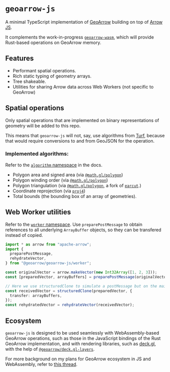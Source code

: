 # `geoarrow-js`

A minimal TypeScript implementation of [GeoArrow](https://geoarrow.org/) building on top of [Arrow JS](https://arrow.apache.org/docs/js/index.html).

It complements the work-in-progress [`geoarrow-wasm`](https://github.com/geoarrow/geoarrow-rs/tree/main/js), which will provide Rust-based operations on GeoArrow memory.

## Features

- Performant spatial operations.
- Rich static typing of geometry arrays.
- Tree shakeable.
- Utilities for sharing Arrow data across Web Workers (not specific to GeoArrow)

## Spatial operations

Only spatial operations that are implemented on binary representations of geometry will be added to this repo.

This means that `geoarrow-js` will not, say, use algorithms from [Turf](https://turfjs.org/), because that would require conversions to and from GeoJSON for the operation.

### Implemented algorithms:

Refer to the [`algorithm` namespace](https://geoarrow.github.io/geoarrow-js/modules/algorithm.html) in the docs.

- Polygon area and signed area (via [`@math.gl/polygon`](https://github.com/visgl/math.gl))
- Polygon winding order (via [`@math.gl/polygon`](https://github.com/visgl/math.gl))
- Polygon triangulation (via [`@math.gl/polygon`](https://github.com/visgl/math.gl), a fork of [`earcut`](https://github.com/mapbox/earcut).)
- Coordinate reprojection (via [`proj4`](https://github.com/proj4js/proj4js))
- Total bounds (the bounding box of an array of geometries).

## Web Worker utilities

Refer to the [`worker` namespace](https://geoarrow.github.io/geoarrow-js/modules/worker.html). Use `preparePostMessage` to obtain references to all underlying `ArrayBuffer` objects, so they can be transfered instead of copied.

```ts
import * as arrow from "apache-arrow";
import {
  preparePostMessage,
  rehydrateVector,
} from "@geoarrow/geoarrow-js/worker";

const originalVector = arrow.makeVector(new Int32Array([1, 2, 3]));
const [preparedVector, arrayBuffers] = preparePostMessage(originalVector);

// Here we use structuredClone to simulate a postMessage but on the main thread
const receivedVector = structuredClone(preparedVector, {
  transfer: arrayBuffers,
});
const rehydratedVector = rehydrateVector(receivedVector);
```

## Ecosystem

`geoarrow-js` is designed to be used seamlessly with WebAssembly-based GeoArrow operations, such as those in the JavaScript bindings of the Rust GeoArrow implementation, and with rendering libraries, such as [deck.gl](https://deck.gl/), with the help of [`@geoarrow/deck.gl-layers`](https://github.com/geoarrow/deck.gl-layers).

For more background on my plans for GeoArrow ecosystem in JS and WebAssembly, refer to [this thread](https://github.com/geoarrow/geoarrow-rs/issues/283).
